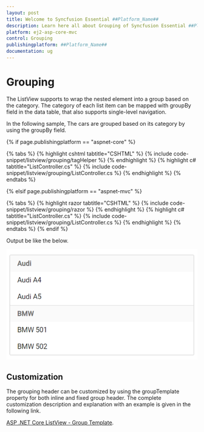 ```yaml
---
layout: post
title: Welcome to Syncfusion Essential ##Platform_Name##
description: Learn here all about Grouping of Syncfusion Essential ##Platform_Name## widgets based on HTML5 and jQuery.
platform: ej2-asp-core-mvc
control: Grouping
publishingplatform: ##Platform_Name##
documentation: ug
---
```



# Grouping

The ListView supports to wrap the nested element into a group based on the category. The category of each list item can be mapped with groupBy field in the data table, that also supports single-level navigation.

In the following sample, The cars are grouped based on its category by using the groupBy field.

{% if page.publishingplatform == "aspnet-core" %}

{% tabs %}
{% highlight cshtml tabtitle="CSHTML" %}
{% include code-snippet/listview/grouping/tagHelper %}
{% endhighlight %}
{% highlight c# tabtitle="ListController.cs" %}
{% include code-snippet/listview/grouping/ListController.cs %}
{% endhighlight %}
{% endtabs %}

{% elsif page.publishingplatform == "aspnet-mvc" %}

{% tabs %}
{% highlight razor tabtitle="CSHTML" %}
{% include code-snippet/listview/grouping/razor %}
{% endhighlight %}
{% highlight c# tabtitle="ListController.cs" %}
{% include code-snippet/listview/grouping/ListController.cs %}
{% endhighlight %}
{% endtabs %}
{% endif %}



Output be like the below.

![ASP .NET Core ListView - Grouping](./images/grouping.png)

## Customization

The grouping header can be customized by using the groupTemplate property for both inline and fixed group header. The complete customization description and explanation with an example is given in the following link.

[ASP .NET Core ListView - Group Template](./customizing-templates#group-template).